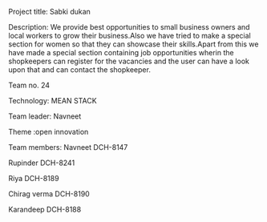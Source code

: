 Project title: Sabki dukan

Description:
We provide best opportunities to small business owners and local workers to grow their business.Also we have tried to make a special section for women so that they can showcase their skills.Apart from this we have made a special section containing job opportunities wherin the shopkeepers can register for the vacancies and the user can have a look upon that and can contact the shopkeeper.

Team no. 24

Technology: MEAN STACK

Team leader: Navneet

Theme :open innovation 

Team members:
Navneet DCH-8147

Rupinder DCH-8241

Riya DCH-8189

Chirag verma  DCH-8190

Karandeep  DCH-8188
